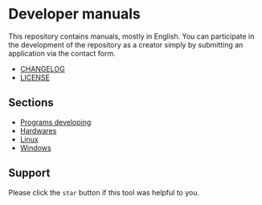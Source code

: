 # Developer manuals

This repository contains manuals, mostly in English.
You can participate in the development of the repository as a creator simply by submitting an application via the contact form.

- [CHANGELOG](CHANGELOG.md)
- [LICENSE](LICENSE.md)

## Sections
- [Programs developing](Dev/README.md)
- [Hardwares](Hardwares/README.md)
- [Linux](Linux/README.md)
- [Windows](Windows/README.md)

## Support
Please click the `star` button if this tool was helpful to you.
